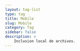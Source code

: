 ```yaml
---
layout: tag-list
type: tag
title: Mobile
slug: Mobile
category: Tag
sidebar: false
description: >
    Inclusion local de archivos.
---
```

